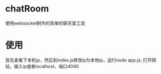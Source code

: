 # chatRoom

使用websocket制作的简单的聊天室工具

# 使用

首先查看下本机ip，然后到index.js修改ip为本地ip，运行node app.js;
打开网站，输入ip或者localhost，端口4040
